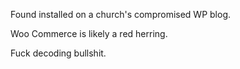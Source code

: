 Found installed on a church's compromised WP blog.

Woo Commerce is likely a red herring.

Fuck decoding bullshit.

